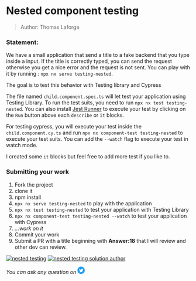 <h1>Nested component testing</h1>

> Author: Thomas Laforge

### Statement:

We have a small application that send a title to a fake backend that you type inside a input.
If the title is correctly typed, you can send the request otherwise you get a nice error and the request is not sent.
You can play with it by running : `npx nx serve testing-nested`.

The goal is to test this behavior with Testing library and Cypress

The file named `child.component.spec.ts` will let test your application using Testing Library. To run the test suits, you need to run `npx nx test testing-nested`. You can also install [Jest Runner](https://marketplace.visualstudio.com/items?itemName=firsttris.vscode-jest-runner) to execute your test by clicking on the `Run` button above each `describe` or `it` blocks.

For testing cypress, you will execute your test inside the `child.component.cy.ts` and run `npx nx component-test testing-nested` to execute your test suits. You can add the `--watch` flag to execute your test in watch mode.

I created some `it` blocks but feel free to add more test if you like to.

### Submitting your work

1. Fork the project
2. clone it
3. npm install
4. `npx nx serve testing-nested` to play with the application
5. `npx nx test testing-nested` to test your application with Testing Library
6. `npx nx component-test testing-nested --watch` to test your application with Cypress
7. _...work on it_
8. Commit your work
9. Submit a PR with a title beginning with **Answer:18** that I will review and other dev can review.

<a href="https://github.com/tomalaforge/angular-challenges/pulls?q=label%3A18+label%3Aanswer"><img src="https://img.shields.io/badge/-Solutions-green" alt="nested testing"/></a>
<a href='https://github.com/tomalaforge/angular-challenges/pulls?q=label%3A18+label%3A"answer+author"'><img src="https://img.shields.io/badge/-Author solution-important" alt="nested testing solution author"/></a>

<!-- <a href="{Blog post url}" target="_blank" rel="noopener noreferrer"><img src="https://img.shields.io/badge/-Blog post explanation-blue" alt="nested testing blog article"/></a> -->

_You can ask any question on_ <a href="https://twitter.com/laforge_toma" target="_blank" rel="noopener noreferrer"><img src="./../../logo/twitter.svg" height=20px alt="twitter"/></a>
